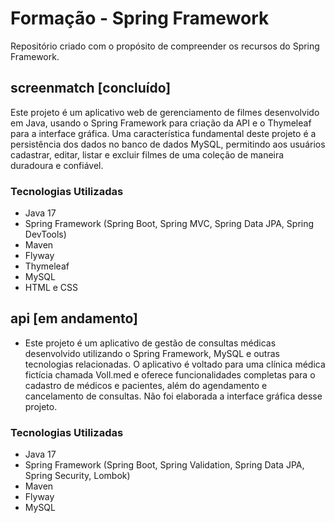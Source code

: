 # Formação - Spring Framework

Repositório criado com o propósito de compreender os recursos do Spring Framework. 

## screenmatch [concluído]

Este projeto é um aplicativo web de gerenciamento de filmes desenvolvido em Java, usando o Spring Framework para criação da API e o Thymeleaf para a interface gráfica. Uma característica fundamental deste projeto é a persistência dos dados no banco de dados MySQL, permitindo aos usuários cadastrar, editar, listar e excluir filmes de uma coleção de maneira duradoura e confiável. 

### Tecnologias Utilizadas

* Java 17
* Spring Framework (Spring Boot, Spring MVC, Spring Data JPA, Spring DevTools)
* Maven
* Flyway
* Thymeleaf
* MySQL
* HTML e CSS

## api [em andamento]

- Este projeto é um aplicativo de gestão de consultas médicas desenvolvido utilizando o Spring Framework, MySQL e outras tecnologias relacionadas. O aplicativo é voltado para uma clínica médica fictícia chamada Voll.med e oferece funcionalidades completas para o cadastro de médicos e pacientes, além do agendamento e cancelamento de consultas. Não foi elaborada a interface gráfica desse projeto.

### Tecnologias Utilizadas

* Java 17
* Spring Framework (Spring Boot, Spring Validation, Spring Data JPA, Spring Security, Lombok)
* Maven
* Flyway
* MySQL



